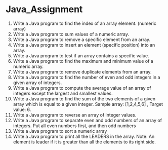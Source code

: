 # Java_Assignment

1. Write a Java program to find the index of an array element. (numeric array)
2. Write a Java program to sum values of a numeric array.
3. Write a Java program to remove a specific element from an array.
4. Write a Java program to insert an element (specific position) into an array.
5. Write a Java program to test if an array contains a specific value.
6. Write a Java program to find the maximum and minimum value of a numeric array.
8. Write a Java program to remove duplicate elements from an array.
9. Write a Java program to find the number of even and odd integers in a given array of integers.
10. Write a Java program to compute the average value of an array of integers except the largest
and smallest values.
11. Write a Java program to find the sum of the two elements of a given array which is equal to a
given integer.
Sample array: [1,2,4,5,6] , Target value: 6.
12. Write a Java program to reverse an array of integer values.
13. Write a Java program to separate even and odd numbers of an array of integers. Put all even
numbers first, and then odd numbers
14. Write a Java program to sort a numeric array
15. Write a Java program to print all the LEADERS in the array.
Note: An element is leader if it is greater than all the elements to its right side.

